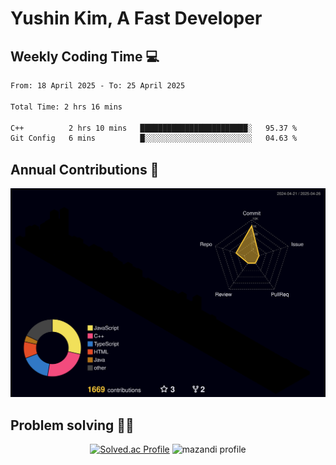 # Yushin Kim, A Fast Developer

## Weekly Coding Time 💻

<!--START_SECTION:waka-->

```txt
From: 18 April 2025 - To: 25 April 2025

Total Time: 2 hrs 16 mins

C++          2 hrs 10 mins   ████████████████████████░   95.37 %
Git Config   6 mins          █░░░░░░░░░░░░░░░░░░░░░░░░   04.63 %
```

<!--END_SECTION:waka-->

## Annual Contributions 🏃

![](./profile-3d-contrib/profile-night-rainbow.svg)

## Problem solving 👨‍💻

<div align="center">

[![Solved.ac Profile](http://mazassumnida.wtf/api/v2/generate_badge?boj=kys010306)](https://solved.ac/kys010306)
![mazandi profile](http://mazandi.herokuapp.com/api?handle=kys010306&theme=dark)

</div>

